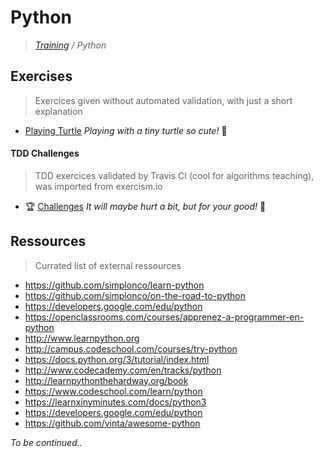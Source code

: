 # Python

>_[Training](https://github.com/simplonco/training) / Python_

## Exercises

> Exercices given without automated validation, with just a short explanation

* [Playing Turtle](https://github.com/simplonco/python-playing-turtle) _Playing with a tiny turtle so cute!_ :turtle:

#### TDD Challenges

> TDD exercices validated by Travis CI (cool for algorithms teaching), was imported from exercism.io

* :trophy: [Challenges](https://github.com/simplonco/python-challenges) _It will maybe hurt a bit, but for your good!_ :cactus:

## Ressources

> Currated list of external ressources

* https://github.com/simplonco/learn-python
* https://github.com/simplonco/on-the-road-to-python
* https://developers.google.com/edu/python
* https://openclassrooms.com/courses/apprenez-a-programmer-en-python
* http://www.learnpython.org
* http://campus.codeschool.com/courses/try-python
* https://docs.python.org/3/tutorial/index.html
* http://www.codecademy.com/en/tracks/python
* http://learnpythonthehardway.org/book
* https://www.codeschool.com/learn/python
* https://learnxinyminutes.com/docs/python3
* https://developers.google.com/edu/python
* https://github.com/vinta/awesome-python


_To be continued.._
